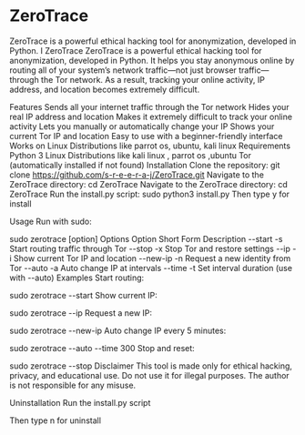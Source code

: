 # ZeroTrace
ZeroTrace is a powerful ethical hacking tool for anonymization, developed in Python. I
ZeroTrace
ZeroTrace is a powerful ethical hacking tool for anonymization, developed in Python. It helps you stay anonymous online by routing all of your system’s network traffic—not just browser traffic—through the Tor network. As a result, tracking your online activity, IP address, and location becomes extremely difficult.

Features
Sends all your internet traffic through the Tor network
Hides your real IP address and location
Makes it extremely difficult to track your online activity
Lets you manually or automatically change your IP
Shows your current Tor IP and location
Easy to use with a beginner-friendly interface
Works on Linux Distributions like parrot os, ubuntu, kali linux
Requirements
Python 3
Linux Distributions like kali linux , parrot os ,ubuntu
Tor (automatically installed if not found)
Installation
Clone the repository:
git clone https://github.com/s-r-e-e-r-a-j/ZeroTrace.git
Navigate to the ZeroTrace directory:
cd ZeroTrace
Navigate to the ZeroTrace directory:
cd ZeroTrace
Run the install.py script:
sudo python3 install.py
Then type y for install

Usage
Run with sudo:

sudo zerotrace [option]
Options
Option	Short Form	Description
--start	-s	Start routing traffic through Tor
--stop	-x	Stop Tor and restore settings
--ip	-i	Show current Tor IP and location
--new-ip	-n	Request a new identity from Tor
--auto	-a	Auto change IP at intervals
--time <seconds>	-t	Set interval duration (use with --auto)
Examples
Start routing:

sudo zerotrace --start
Show current IP:

sudo zerotrace --ip
Request a new IP:

sudo zerotrace --new-ip
Auto change IP every 5 minutes:

sudo zerotrace --auto --time 300
Stop and reset:

sudo zerotrace --stop
Disclaimer
This tool is made only for ethical hacking, privacy, and educational use. Do not use it for illegal purposes. The author is not responsible for any misuse.

Uninstallation
Run the install.py script

Then type n for uninstall
